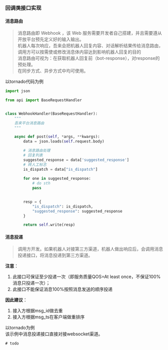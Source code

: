 ### 回调类接口实现


#### 消息路由
> 消息路由即 Webhook ，该 Web 服务需要开发者自己搭建，并且需要遵从开放平台预先定义好的输入输出。  
  机器人每次响应，吾来会把机器人回复内容、对话解析结果传给消息路由，
  调用方可以按需使或修改消息体内容达到影响机器人回复的目的  
  消息路由可视为：在获取机器人回复前（bot-response），对response的预处理。  
  在同步方式、异步方式中均可使用。

以tornado代码为例
```python
import json

from api import BaseRequestHandler


class WebhookHandler(BaseRequestHandler):
    """
    吾来平台消息路由
    """

    async def post(self, *args, **kwargs):
        data = json.loads(self.request.body)

        # 消息路由处理
        # 回复列表
        suggested_response = data['suggested_response']
        # 转人工标志
        is_dispatch = data["is_dispatch"]
        
        for one in suggested_response:
            # do sth
            pass
            

        resp = {
            "is_dispatch": is_dispatch,
            "suggested_response": suggested_response
        }

        return self.write(resp)
```


#### 消息投递
> 调用方开发。如果机器人对接第三方渠道，机器人做出响应后，会调用消息投递接口，将消息投递到第三方渠道。

**注意**：
1) 此接口可保证至少投递一次（即服务质量QOS=At least once，不保证100%消息只投递一次）；
2) 此接口不能保证消息100%按照消息发送的顺序投递

**因此建议**：
1) 接入方根据msg_id做去重
2) 接入方根据msg_ts在客户端做重排序

以tornado为例  
该示例中消息投递接口直接对接websocket渠道。
```
# todo
```